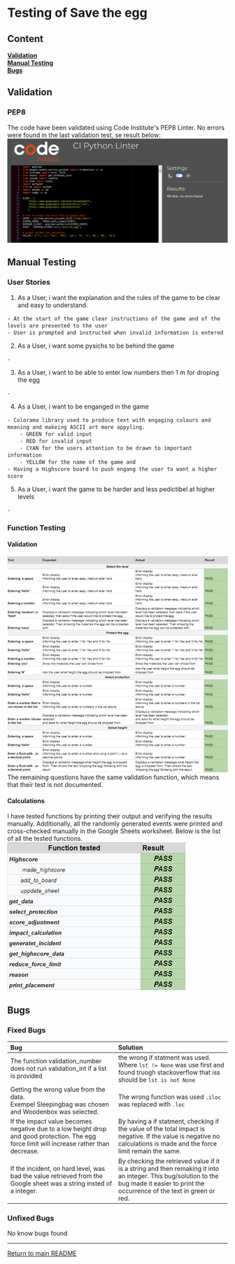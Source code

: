 # Testing of Save the egg

## Content
**[Validation](#validation)** <br>
**[Manual Testing](#manual-testing)**<br>
**[Bugs](#bugs)**

## Validation
### PEP8
The code have been validated using Code Institute's PEP8 Linter. No errors were found in the last validation test, se result below:
![Result PEP8 validation](images/PEP8-validation.png) 

## Manual Testing
### User Stories 

  1. As a User, i want the explanation and the rules of the game to be clear and easy to understand.
  
    - At the start of the game clear instructions of the game and of the levels are presented to the user
    - User is prompted and instructed when invalid information is entered

  2. As a User, i want some pysichs to be behind the game
    
    - 
  3. As a User, i want to be able to enter low numbers then 1 m for droping the egg

    - 
  4. As a User, i want to be enganged in the game

    - Colorama library used to produce text with engaging colours and meaning and makeing ASCII art more appyling.
        - GREEN for valid input
        - RED for invalid input
        - CYAN for the users attention to be drawn to important information
        - YELLOW for the name of the game and
    - Having a Highscore board to push engang the user to want a higher  score

  5. As a User, i want the game to be harder and less pedictibel at higher levels
    
    - 

### Function Testing
#### Validation
![Validation list](images/Validations.png) <br>
The remaining questions have the same validation function, which means that their test is not documented.

#### Calculations
I have tested functions by printing their output and verifying the results manually. Additionally, all the randomly generated events were printed and cross-checked manually in the Google Sheets worksheet. Below is the list of all the tested functions.<br>
![Table of all the tested functions](images/test_functions.png)
## Bugs
### Fixed Bugs

|Bug           |Solution             |
|:----|:-----|
|The function validation_number does not run validation_int if a list is provided | the wrong if statment was used. Where `lst != None` was use first and found truogh stackoverflow that iss should be `lst is not None`|
|Getting the wrong value from the data.<br> Exempel Sleepingbag was chosen and Woodenbox was selected. | The wrong function was used `.iloc` was replaced with `.loc`|
|If the impact value becomes negative due to a low height drop and good protection. The egg force limit will increase rather than decrease. |By having a if statment, checking if the value of the total impact is negative. If the value is negative no calculations is made and the force limit remain the same.       |
|If the incident, on hard level, was bad the value retrieved from the Google sheet was a string insted of a integer.|By checking the retrieved value if it is a string and then remaking it into an integer. This bug/solution to the bug made it easier to print the occurrence of the text in green or red.|


### Unfixed Bugs
No know bugs found

--------------------

[Return to main README](/README.md)